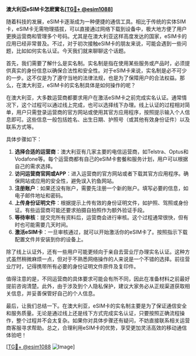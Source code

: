 **澳大利亞eSIM卡怎麽實名[[TG💪+ @esim1088](https://t.me/s/esim1088)]**

随着科技的发展，eSIM卡逐渐成为一种便捷的通信工具。相比于传统的实体SIM卡，eSIM卡无需物理插拔，可以直接通过网络下载到设备中，极大地方便了用户更换运营商和管理多个号码。尤其是在澳大利亚这样高度发达的国家，eSIM卡的应用已经非常普及。不过，对于初次接触eSIM卡的朋友来说，可能会遇到一些问题，比如如何实名认证。今天我们就来聊聊这个话题。

首先，我们需要了解什么是实名制。实名制是指在使用某些服务或产品时，必须提供真实的身份信息以确保合法性和安全性。对于eSIM卡来说，实名制是必不可少的一步。这不仅是为了遵守当地的法律法规，也是为了保障用户的合法权益。那么，在澳大利亚，eSIM卡的实名制具体是如何操作的呢？

在澳大利亚，大多数运营商都要求用户在激活eSIM卡之前完成实名认证。通常情况下，这个过程可以通过线上完成，也可以选择线下办理。线上认证的过程相对简单，用户只需登录运营商的官方网站或使用其官方应用程序，按照提示输入个人信息即可。这些信息一般包括姓名、出生日期、护照号（或其他有效身份证件）以及联系方式等。

具体步骤如下：
1. **选择合适的运营商**：澳大利亚有几家主要的电信运营商，如Telstra、Optus和Vodafone等。每个运营商都有自己的eSIM卡套餐和服务计划，用户可以根据自己的需求选择。
2. **访问运营商官网或APP**：进入运营商的官方网站或者下载其官方应用程序。确保网站或应用的安全性，避免误入钓鱼网站。
3. **注册账户**：如果还没有账户，需要先注册一个新的账户。填写必要的信息，如电子邮件地址和密码。
4. **上传身份证明文件**：根据提示上传有效的身份证明文件，如护照、驾照或身份证。有些运营商可能还要求拍摄自拍照作为额外验证手段。
5. **等待审核**：提交完所有资料后，运营商会进行审核。这个过程通常很快，但有时也可能需要几天时间。
6. **激活eSIM卡**：一旦审核通过，就可以开始激活你的eSIM卡了。按照指示下载配置文件并安装到你的设备上。

除了线上认证外，还有一些用户可能更倾向于亲自去营业厅办理实名认证。这种方式虽然稍微麻烦一点，但对于不熟悉网络操作的人来说是一个不错的选择。前往营业厅时，记得携带所有必要的身份证明文件原件及复印件。

值得注意的是，不同运营商的具体要求可能会有所不同，因此在准备材料之前最好提前咨询清楚。此外，由于涉及到个人隐私保护，建议大家务必从正规渠道获取相关信息，并妥善保管好自己的个人信息。

最后，让我们总结一下。在澳大利亚，eSIM卡的实名制主要是为了保证通信安全和服务质量。无论是通过线上还是线下方式完成实名认证，只要按照正确流程操作，整个过程并不会太复杂。如果你对具体步骤还有疑问，不妨直接联系相关运营商客服寻求帮助。总之，合理利用eSIM卡的优势，享受更加灵活高效的移动通信体验吧！

[[TG💪+ @esim1088](https://t.me/s/esim1088) ![Image](https://i.postimg.cc/4NQfJmqS/Snipaste-2025-05-13-00-14-12.png)]
